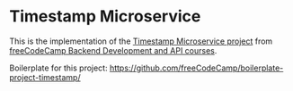 # Timestamp Microservice

This is the implementation of the [Timestamp Microservice project](https://www.freecodecamp.org/learn/back-end-development-and-apis/back-end-development-and-apis-projects/timestamp-microservice) from [freeCodeCamp Backend Development and API courses](https://www.freecodecamp.org/learn/back-end-development-and-apis/).

Boilerplate for this project: https://github.com/freeCodeCamp/boilerplate-project-timestamp/
